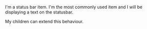 I'm a status bar item. 
I'm the most commonly used item and I will be displaying a text on the statusbar.

My children can extend this behaviour.